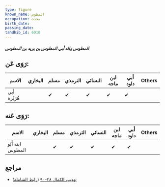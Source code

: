 ```yaml
---
type: figure
known_name: المطوس
occupation: محدث
birth_date:
passing_date:
tahdhib_id: 6010
---
```

##### المطوس والد أبي المطوس بن يزيد بن المطوس

## رَوَى عَن:
| الاسم        | البخاري | مسلم | الترمذي | النسائي | ابن ماجه | أبي داود | Others |
| ------------ | ------- | ---- | ------- | ------- | -------- | -------- | ------ |
| أبي هُرَيْرة |         | ✔    | ✔       | ✔       | ✔        | ✔        |        |
## رَوَى عَنه:
| الاسم             | البخاري | مسلم | الترمذي | النسائي | ابن ماجه | أبي داود | Others |
| ----------------- | ------- | ---- | ------- | ------- | -------- | -------- | ------ |
| ابنه أَبُو المطوس |         | ✔    | ✔       | ✔       | ✔        | ✔        |        |
## مراجع
- [تهذيب الكمال ٢٨-٩٠](obsidian://open?vault=Tahdhib-al-Kamal&file=Figures/٦٠١٠-المطوس%20والد%20أبي%20المطوس%20بن%20يزيد%20بن%20المطوس) ([رابط الشاملة](https://shamela.ws/book/3722/15065))